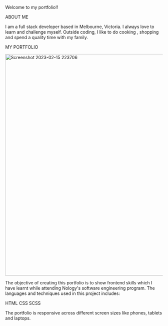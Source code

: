 Welcome to my portfolio!! 

ABOUT ME

I am a full stack developer based in Melbourne, Victoria.
I always love to learn and challenge myself. Outside coding, I like to
do cooking , shopping and spend a quality time with my family.


MY PORTFOLIO

<img width="707" alt="Screenshot 2023-02-15 223706" src="https://user-images.githubusercontent.com/115959763/219017176-5c94b8b3-f5ab-4f5e-8798-1c74a1b21c37.png">

The objective of creating this portfolio is to show frontend skills  which I have learnt while attending Nology's software engineering program.
The languages and techniques used in this project includes:

 HTML
 CSS
 SCSS

The portfolio is responsive across different screen sizes like 
phones, tablets and laptops.
